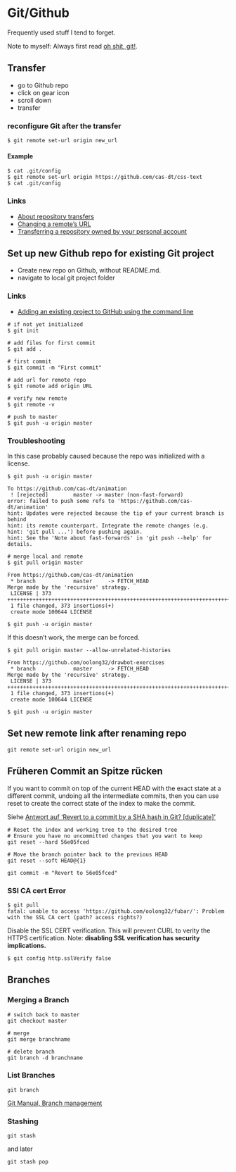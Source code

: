 # Git/Github

Frequently used stuff I tend to forget.

Note to myself: Always first read [oh shit, git!](https://ohshitgit.com/).

## Transfer

* go to Github repo
* click on gear icon
* scroll down
* transfer

### reconfigure Git after the transfer

````
$ git remote set-url origin new_url
````

#### Example

````
$ cat .git/config
$ git remote set-url origin https://github.com/cas-dt/css-text
$ cat .git/config
````

### Links

* [About repository transfers](https://help.github.com/articles/about-repository-transfers/)
* [Changing a remote’s URL](https://help.github.com/articles/changing-a-remote-s-url/)
* [Transferring a repository owned by your personal account](https://help.github.com/articles/transferring-a-repository-owned-by-your-personal-account/)

## Set up new Github repo for existing Git project

* Create new repo on Github, without README.md.
* navigate to local git project folder

### Links

* [Adding an existing project to GitHub using the command line](https://help.github.com/articles/adding-an-existing-project-to-github-using-the-command-line/)

````
# if not yet initialized
$ git init

# add files for first commit
$ git add .

# first commit
$ git commit -m "First commit"

# add url for remote repo
$ git remote add origin URL

# verify new remote
$ git remote -v

# push to master
$ git push -u origin master
````

### Troubleshooting

In this case probably caused because the repo was initialized with a license.

````
$ git push -u origin master

To https://github.com/cas-dt/animation
 ! [rejected]        master -> master (non-fast-forward)
error: failed to push some refs to 'https://github.com/cas-dt/animation'
hint: Updates were rejected because the tip of your current branch is behind
hint: its remote counterpart. Integrate the remote changes (e.g.
hint: 'git pull ...') before pushing again.
hint: See the 'Note about fast-forwards' in 'git push --help' for details.

# merge local and remote
$ git pull origin master

From https://github.com/cas-dt/animation
 * branch            master     -> FETCH_HEAD
Merge made by the 'recursive' strategy.
 LICENSE | 373 ++++++++++++++++++++++++++++++++++++++++++++++++++++++++++++++++++++++++++++++++++++++
 1 file changed, 373 insertions(+)
 create mode 100644 LICENSE

$ git push -u origin master
````

If this doesn’t work, the merge can be forced.

````
$ git pull origin master --allow-unrelated-histories

From https://github.com/oolong32/drawbot-exercises
 * branch            master     -> FETCH_HEAD
Merge made by the 'recursive' strategy.
 LICENSE | 373 +++++++++++++++++++++++++++++++++++++++++++++++++++++++++++++++++++++++++++++++++++++++++++++++++++++++
 1 file changed, 373 insertions(+)
 create mode 100644 LICENSE

$ git push -u origin master
````

## Set new remote link after renaming repo

````
git remote set-url origin new_url
````

## Früheren Commit an Spitze rücken

If you want to commit on top of the current HEAD with the exact state at a different commit, undoing all the intermediate commits, then you can use reset to create the correct state of the index to make the commit.

Siehe [Antwort auf ‘Revert to a commit by a SHA hash in Git? [duplicate]’](https://stackoverflow.com/questions/1895059/revert-to-a-commit-by-a-sha-hash-in-git/1895095#1895095)

````
# Reset the index and working tree to the desired tree
# Ensure you have no uncommitted changes that you want to keep
git reset --hard 56e05fced

# Move the branch pointer back to the previous HEAD
git reset --soft HEAD@{1}

git commit -m "Revert to 56e05fced"
````

### SSl CA cert Error

    $ git pull
    fatal: unable to access 'https://github.com/oolong32/fubar/': Problem with the SSL CA cert (path? access rights?)

Disable the SSL CERT verification. This will prevent CURL to verity the HTTPS certification. Note: **disabling SSL verification has security implications.**
    
    $ git config http.sslVerify false

## Branches

### Merging a Branch

```
# switch back to master
git checkout master

# merge
git merge branchname

# delete branch
git branch -d branchname 
```

### List Branches

    git branch

[Git Manual, Branch management](https://git-scm.com/book/en/v2/Git-Branching-Branch-Management)

### Stashing

```
git stash
```

and later

```
git stash pop
```


